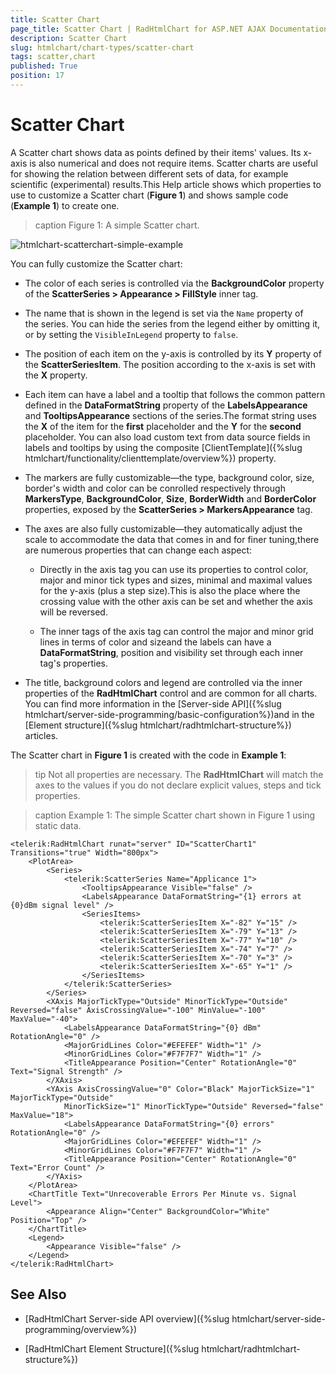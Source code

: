 ```yaml
---
title: Scatter Chart
page_title: Scatter Chart | RadHtmlChart for ASP.NET AJAX Documentation
description: Scatter Chart
slug: htmlchart/chart-types/scatter-chart
tags: scatter,chart
published: True
position: 17
---
```


# Scatter Chart

A Scatter chart shows data as points defined by their items' values. Its x-axis is also numerical and does not require items. Scatter charts are useful for showing the relation between different sets of data, for example scientific (experimental) results.This Help article shows which properties to use to customize a Scatter chart (**Figure 1**) and shows sample code (**Example 1**) to create one.

>caption Figure 1: A simple Scatter chart.

![htmlchart-scatterchart-simple-example](images/htmlchart-scatterchart-simple-example.png)

You can fully customize the Scatter chart:

* The color of each series is controlled via the **BackgroundColor** property of the **ScatterSeries > Appearance > FillStyle** inner tag.

* The name that is shown in the legend is set via the `Name` property of the series. You can hide the series from the legend either by omitting it, or by setting the `VisibleInLegend` property to `false`.

* The position of each item on the y-axis is controlled by its **Y** property of the **ScatterSeriesItem**. The position according to the x-axis is set with the **X** property.

* Each item can have a label and a tooltip that follows the common pattern defined in the **DataFormatString** property of the **LabelsAppearance** and **TooltipsAppearance** sections of the series.The format string uses the **X** of the item for the **first** placeholder and the **Y** for the **second** placeholder. You can also load custom text from data source fields in labels and tooltips by using the composite [ClientTemplate]({%slug htmlchart/functionality/clienttemplate/overview%}) property.

* The markers are fully customizable—the type, background color, size, border's width and color can be conrolled respectively through **MarkersType**, **BackgroundColor**, **Size**, **BorderWidth** and **BorderColor** properties, exposed by the **ScatterSeries > MarkersAppearance** tag.

* The axes are also fully customizable—they automatically adjust the scale to accommodate the data that comes in and for finer tuning,there are numerous properties that can change each aspect:

	* Directly in the axis tag you can use its properties to control color, major and minor tick types and sizes, minimal and maximal values for the y-axis (plus a step size).This is also the place where the crossing value with the other axis can be set and whether the axis will be reversed.

	* The inner tags of the axis tag can control the major and minor grid lines in terms of color and sizeand the labels can have a **DataFormatString**, position and visibility set through each inner tag's properties.

* The title, background colors and legend are controlled via the inner properties of the **RadHtmlChart** control and are common for all charts. You can find more information in the [Server-side API]({%slug htmlchart/server-side-programming/basic-configuration%})and in the [Element structure]({%slug htmlchart/radhtmlchart-structure%}) articles.

The Scatter chart in **Figure 1** is created with the code in **Example 1**:

>tip Not all properties are necessary. The **RadHtmlChart** will match the axes to the values if you do not declare explicit values, steps and tick properties.

>caption Example 1: The simple Scatter chart shown in Figure 1 using static data.

````ASP.NET
<telerik:RadHtmlChart runat="server" ID="ScatterChart1" Transitions="true" Width="800px">
	<PlotArea>
		<Series>
			<telerik:ScatterSeries Name="Applicance 1">
				<TooltipsAppearance Visible="false" />
				<LabelsAppearance DataFormatString="{1} errors at {0}dBm signal level" />
				<SeriesItems>
					<telerik:ScatterSeriesItem X="-82" Y="15" />
					<telerik:ScatterSeriesItem X="-79" Y="13" />
					<telerik:ScatterSeriesItem X="-77" Y="10" />
					<telerik:ScatterSeriesItem X="-74" Y="7" />
					<telerik:ScatterSeriesItem X="-70" Y="3" />
					<telerik:ScatterSeriesItem X="-65" Y="1" />
				</SeriesItems>
			</telerik:ScatterSeries>
		</Series>
		<XAxis MajorTickType="Outside" MinorTickType="Outside" Reversed="false" AxisCrossingValue="-100" MinValue="-100" MaxValue="-40">
			<LabelsAppearance DataFormatString="{0} dBm" RotationAngle="0" />
			<MajorGridLines Color="#EFEFEF" Width="1" />
			<MinorGridLines Color="#F7F7F7" Width="1" />
			<TitleAppearance Position="Center" RotationAngle="0" Text="Signal Strength" />
		</XAxis>
		<YAxis AxisCrossingValue="0" Color="Black" MajorTickSize="1" MajorTickType="Outside"
			MinorTickSize="1" MinorTickType="Outside" Reversed="false" MaxValue="18">
			<LabelsAppearance DataFormatString="{0} errors" RotationAngle="0" />
			<MajorGridLines Color="#EFEFEF" Width="1" />
			<MinorGridLines Color="#F7F7F7" Width="1" />
			<TitleAppearance Position="Center" RotationAngle="0" Text="Error Count" />
		</YAxis>
	</PlotArea>
	<ChartTitle Text="Unrecoverable Errors Per Minute vs. Signal Level">
		<Appearance Align="Center" BackgroundColor="White" Position="Top" />
	</ChartTitle>
	<Legend>
		<Appearance Visible="false" />
	</Legend>
</telerik:RadHtmlChart>
````

## See Also

 * [RadHtmlChart Server-side API overview]({%slug htmlchart/server-side-programming/overview%})

 * [RadHtmlChart Element Structure]({%slug htmlchart/radhtmlchart-structure%})
